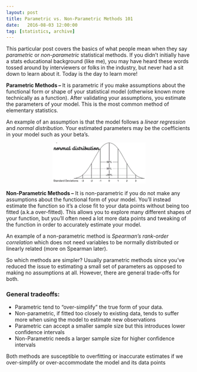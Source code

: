 ```yaml
---
layout: post
title: Parametric vs. Non-Parametric Methods 101
date:   2016-08-03 12:00:00
tag: [statistics, archive]
---
```


<p>This particular post covers the basics of what people mean when they say <i>parametric </i> or <i>non-parametric</i> statistical methods. If you didn’t initially have a stats educational background (like me), you may have heard these words tossed around by interviewers or folks in the industry, but never had a sit down to learn about it. Today is the day to learn more! </p>

<p><b>Parametric Methods – </b>It is parametric if you make assumptions about the functional form or shape of your statistical model (otherwise known more technically as a function). After validating your assumptions, you estimate the parameters of your model. This is the most common method of elementary statistics. </p>

<p>An example of an assumption is that the model follows a <i>linear regression</i> and <i>normal distribution</i>. Your estimated parameters may be the coefficients in your model such as your beta’s. </p>
<div align="center"><img src="/images/postimages/ncurve.jpg" height="50%" width ="50%"></div>

<p><b>Non-Parametric Methods –</b> It is non-parametric if you do not make any assumptions about the functional form of your model. You’ll instead estimate the function so it’s a close fit to your data points without being too fitted (a.k.a over-fitted). This allows you to explore many different shapes of your function, but you’ll often need a lot more data points and tweaking of the function in order to accurately estimate your model. </p>

<p>An example of a non-parametric method is <i>Spearman’s rank-order correlation</i> which does not need variables to be normally distributed or linearly related (more on Spearman later). </p>

<p>So which methods are simpler? Usually parametric methods since you’ve reduced the issue to estimating a small set of parameters as opposed to making no assumptions at all. However, there are general trade-offs for both.</p>

<h3>General tradeoffs:</h3>

<ul>
<li>Parametric tend to “over-simplify” the true form of your data. </li>
<li>Non-parametric, if fitted too closely to existing data, tends to suffer more when using the model to estimate new observations </li>

<li>Parametric can accept a smaller sample size but this introduces lower confidence intervals </li>
<li>Non-Parametric needs a larger sample size for higher confidence intervals</li>
</ul>

Both methods are susceptible to overfitting or inaccurate estimates if we over-simplify or over-accommodate the model and its data points

